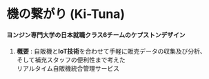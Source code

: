 機の繋がり  (Ki-Tuna)
=============
#### ヨンジン専門大学の日本就職クラス6チームのケプストンデザイン

1. **槪要** : 自販機と**IoT技術**を合わせて手軽に販売データの収集及び分析、
        <br>そして補充スタッフの便利性まで考えた
        <br>リアルタイム自販機統合管理サービス
